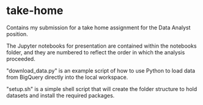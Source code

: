 # take-home
Contains my submission for a take home assignment for the Data Analyst position.

The Jupyter notebooks for presentation are contained within the notebooks folder, and they are numbered to reflect the order in which the analysis proceeded.

"download_data.py" is an example script of how to use Python to load data from BigQuery directly into the local workspace.

"setup.sh" is a simple shell script that will create the folder structure to hold datasets and install the required packages.
